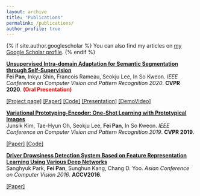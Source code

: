 ```yaml
---
layout: archive
title: "Publications"
permalink: /publications/
author_profile: true
---
```


{% if site.author.googlescholar %}
  You can also find my articles on <u><a href="{{ site.author.googlescholar }}">my Google Scholar profile</a></u>.
{% endif %}

<b>[Unsupervised Intra-domain Adaptation for Semantic Segmentation through Self-Supervision](http://feipan664.github.io/publications/2020-intrada)</b>  <br> <b>Fei Pan</b>, Inkyu Shin, Francois Rameau, Seokju Lee, In So Kweon.
<i>IEEE Conference on Computer Vision and Pattern Recognition 2020</i>. <b>CVPR 2020</b>. <b><span style="color:red">(Oral Presentation)</span></b>
 
 [[Project page]](https://feipan664.github.io/IntraDA/) [[Paper]](https://arxiv.org/pdf/2004.07703.pdf)  [[Code]](https://github.com/feipan664/IntraDA.git) [[Presentation]](https://youtu.be/x1KLka4iQlo) [[DemoVideo]](https://youtu.be/Cy71aWeHQe4)


<b>[Variational Prototyping-Encoder: One-Shot Learning with Prototypical Images](http://feipan664.github.io/publications/2019-vpe)</b>  <br> Junsik Kim, Tae-Hyun Oh, Seokju Lee, <b>Fei Pan</b>, In So Kweon.
<i>IEEE Conference on Computer Vision and Pattern Recognition 2019</i>. <b>CVPR 2019</b>.
  
[[Paper]](https://arxiv.org/pdf/1904.08482.pdf) [[Code]](https://github.com/mibastro/VPE)


<b>[Driver Drowsiness Detection System Based on Feature Representation Learning Using Various Deep Networks](http://feipan664.github.io/publications/2016-drowsiness)</b>  <br> Sanghyuk Park, <b>Fei Pan</b>, Sunghun Kang, Chang D. Yoo.
<i>Asian Conference on Computer Vision 2016</i>. <b>ACCV2016</b>.
 
[[Paper]](https://link.springer.com/chapter/10.1007/978-3-319-54526-4_12)

